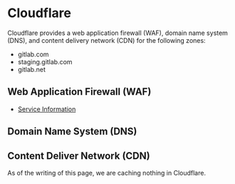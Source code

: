 # Cloudflare

Cloudflare provides a web application firewall (WAF), domain name system
(DNS), and content delivery network (CDN) for the following zones:

- gitlab.com
- staging.gitlab.com
- gitlab.net

## Web Application Firewall (WAF)

* [Service Information](../docks/waf/service-waf.md)

## Domain Name System (DNS)

## Content Deliver Network (CDN)

As of the writing of this page, we are caching nothing in Cloudflare.
